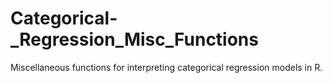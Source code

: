 # Categorical-_Regression_Misc_Functions
Miscellaneous functions for interpreting categorical regression models in R. 
